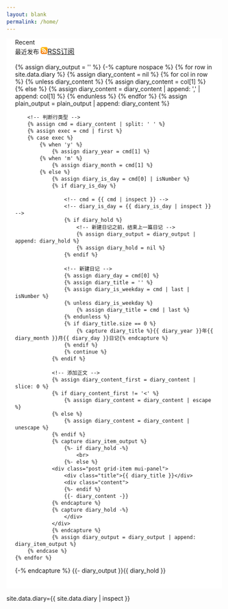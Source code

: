 ```yaml
---
layout: blank
permalink: /home/
---
```

<div align="center">
	<div style="width:100%;height:auto">
		<div id="blog" align="left" style="background-color:white;padding:0px 20px 20px;position:relative">
			<div class="watermarkTopRight" onselectstart="return false">Recent</div>
			<div class="h1">
				<div style="display:inline">最近发布</div>
				<a href="/api/rss.xml" style="font-size:medium"><img src="img/rss_24.gif" width="16" height="16" />RSS订阅</a>
			</div>
			<br>
			<div class="grid" masonry gutter="10" itemselector=".grid-item" columnwidth=".sizer">
				<div class="sizer mui-panel"></div>
{% assign diary_output = '' %}
{-% capture nospace %}
	{% for row in site.data.diary %}
		<!-- ========== 行开始：提取当前行字符串 ========== -->
		{% assign diary_content = nil %}
		{% for col in row %}
			{% unless diary_content %}
				{% assign diary_content = col[1] %}
			{% else %}
				{% assign diary_content = diary_content | append: ',' | append: col[1] %}
			{% endunless %}
		{% endfor %}
		{% assign plain_output = plain_output | append: diary_content %}
		
		<!-- 判断行类型 -->
		{% assign cmd = diary_content | split: ' ' %}
		{% assign exec = cmd | first %}
		{% case exec %}
			{% when 'y' %}
				{% assign diary_year = cmd[1] %}
			{% when 'm' %}
				{% assign diary_month = cmd[1] %}
			{% else %}
				{% assign diary_is_day = cmd[0] | isNumber %}
				{% if diary_is_day %}
				
					<!-- cmd = {{ cmd | inspect }} -->
					<!-- diary_is_day = {{ diary_is_day | inspect }} -->
					{% if diary_hold %}
						<!-- 新建日记之前，结束上一篇日记 -->
						{% assign diary_output = diary_output | append: diary_hold %}
						{% assign diary_hold = nil %}
					{% endif %}
					
					<!-- 新建日记 -->
					{% assign diary_day = cmd[0] %}
					{% assign diary_title = '' %}
					{% assign diary_is_weekday = cmd | last | isNumber %}
					{% unless diary_is_weekday %}
						{% assign diary_title = cmd | last %}
					{% endunless %}
					{% if diary_title.size == 0 %}
						{% capture diary_title %}{{ diary_year }}年{{ diary_month }}月{{ diary_day }}日记{% endcapture %}
					{% endif %}
					{% continue %}
				{% endif %}
				
				<!-- 添加正文 -->
				{% assign diary_content_first = diary_content | slice: 0 %}
				{% if diary_content_first != '<' %}
					{% assign diary_content = diary_content | escape %}
				{% else %}
					{% assign diary_content = diary_content | unescape %}
				{% endif %}
				{% capture diary_item_output %}
					{%- if diary_hold -%}
						<br>
					{%- else %}
				<div class="post grid-item mui-panel">
					<div class="title">{{ diary_title }}</div>
					<div class="content">
					{%- endif %}
					{{- diary_content -}}
				{% endcapture %}
				{% capture diary_hold -%}
					</div>
				</div>
				{% endcapture %}
				{% assign diary_output = diary_output | append: diary_item_output %}
		{% endcase %}
	{% endfor %}
{-% endcapture %}
{{- diary_output }}{{ diary_hold }}
			</div>
		</div>
	</div>
</div>
<div>site.data.diary={{ site.data.diary | inspect }}</div>
<style>
iframe{
	width: 100%;
	height: 240px;
	border: 0;
}
.sizer{
	visibility: hidden
}
.post{
	overflow-wrap: break-word;
	background-color: rgba(0,0,0,0);
	line-height:1.5em;
}
.post > .title{
	text-align: center
}
.post > .content:before{
	content: '\201c';
	font-size: 2em;
	font-family: "monospace";
	display: inline-block;
	color: #999999;
}
.post > .content > iframe{
	width: 100%;
	border: 0
}

/* 列宽 width 应该为：Math.floor(1 / 列数 x 100%) - item左右padding - (间隔值 x 间隔数量 x Math.floor(间隔数量 / 列数)) */
@media (min-width:500px){
	.sizer, .grid-item{
		width:calc(50% - 30px - 5px)
	}
}
@media (min-width:800px){
	.sizer, .grid-item{
		width:calc(33% - 30px - 6px)
	}
}
</style>
